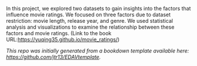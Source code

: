 In this project, we explored two datasets to gain insights into the factors that influence movie ratings. We focused on three factors due to dataset restriction: movie length, release year, and genre. We used statistical analysis and visualizations to examine the relationship between these factors and movie ratings. (Link to the book URL:https://yuqing35.github.io/movie_ratings/)

*This repo was initially generated from a bookdown template available here: https://github.com/jtr13/EDAVtemplate.*	



